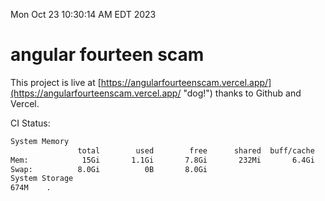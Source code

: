 Mon Oct 23 10:30:14 AM EDT 2023

# angular fourteen scam


This project is live at [https://angularfourteenscam.vercel.app/](https://angularfourteenscam.vercel.app/ "dog!") thanks to Github and Vercel.

CI Status: 

```bash
System Memory
               total        used        free      shared  buff/cache   available
Mem:            15Gi       1.1Gi       7.8Gi       232Mi       6.4Gi        13Gi
Swap:          8.0Gi          0B       8.0Gi
System Storage
674M	.
```
